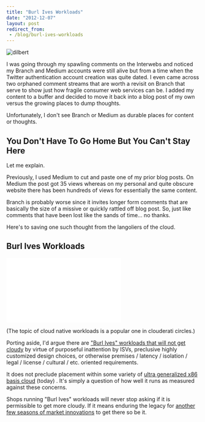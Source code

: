 ```yaml
---
title: "Burl Ives Workloads"
date: "2012-12-07"
layout: post
redirect_from:
 - /blog/burl-ives-workloads
---
```


![dilbert](http://www.dilbert.com/dyn/str_strip/000000000/00000000/0000000/000000/20000/1000/000/21021/21021.strip.gif)

I was going through my spawling comments on the Interwebs and noticed my Branch and Medium accounts were still alive but from a time when the Twitter authentication account creation was quite dated.  I even came across two orphaned comment streams that are worth a revisit on Branch that serve to show just how fragile consumer web services can be. I added my content to a buffer and decided to move it back into a blog post of my own versus the growing places to dump thoughts.

Unfortunately, I don't see Branch or Medium as durable places for content or thoughts. 

## You Don't Have To Go Home But You Can't Stay Here

Let me explain. 

Previously, I used Medium to cut and paste one of my prior blog posts. On Medium the post got 35 views whereas on my personal and quite obscure website there has been hundreds of views for essentially the same content. 

Branch is probably worse since it invites longer form comments that are basically the size of a missive or quickly rattled off blog post. So, just like comments that have been lost like the sands of time... no thanks.

Here's to saving one such thought from the langoliers of the cloud. 


## Burl Ives Workloads

<iframe width="300" height="168" src="//www.youtube.com/embed/PIMolV5WMQk" frameborder="0" allowfullscreen></iframe>

(The topic of cloud native workloads is a popular one in clouderati circles.)

Porting aside, I'd argue there are ["Burl Ives" workloads that will not get cloudy](http://www.youtube.com/watch?v=PIMolV5WMQk) by virtue of purposeful inattention by ISVs, preclusive highly customized design choices, or otherwise premises / latency / isolation / legal / license / cultural / etc. oriented requirements. 

It does not preclude placement within some variety of [ultra generalized x86 basis cloud](http://www.intel.com/content/www/us/en/architecture-and-technology/many-integrated-core/intel-many-integrated-core-architecture.html) (today) . It's simply a question of how well it runs as measured against these concerns. 

Shops running "Burl Ives" workloads will never stop asking if it is permissible to get more cloudy. If it means enduring the legacy for [another few seasons of market innovations](http://www.dilbert.com/strips/comic/1995-06-24/) to get there so be it. 
